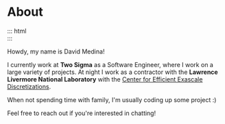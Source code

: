 # About

::: html <br /> :::

Howdy, my name is David Medina!

I currently work at **Two Sigma** as a Software Engineer, where I work on a large variety of projects.
At night I work as a contractor with the **Lawrence Livermore National Laboratory** with the [Center for Efficient Exascale Discretizations](http://ceed.exascaleproject.org/).

When not spending time with family, I'm usually coding up some project :)

Feel free to reach out if you're interested in chatting!
